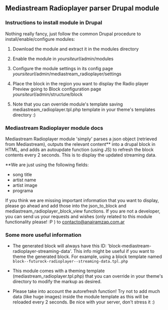 ## Mediastream Radioplayer parser Drupal module

### Instructions to install module in Drupal
Nothing really fancy, just follow the common Drupal procedure to install/enable/configure modules:

1. Download the module and extract it in the modules directory

2. Enable the module in _yoursiteurl_/admin/modules

3. Configure the module settings in its config page _yoursiteurl_/admin/mediastream_radioplayer/settings

4. Place the block in the region you want to display the Radio player Preview going to Block configuration page _yoursiteurl_/admin/structure/block

5. Note that you can override module's template saving mediastream_radioplayer.tpl.php template in your theme's templates directory :)


### Mediastream Radioplayer module docs

Mediastream Radioplayer module 'simply' parses a json object (retrieved from Mediastream), outputs the relevant content** into a drupal block in HTML, and adds an autoupdate function (using JS) to refresh the block contents every 2 seconds. This is to display the updated streaming data. 

**We are just using the following fields: 
- song title
- artist name
- artist image
- programa

If you think we are missing important information that you want to display, please go ahead and add those into the json_to_block and mediastream_radioplayer_block_view functions. If you are not a developer, you can send us your requests and wishes (only related to this module functionality please! :P ) to [contacto@anairamzap.com.ar](mailto:contacto@anairamzap.com.ar)

### Some more useful information
- The generated block will always have this ID: 'block-mediastream-radioplayer-streaming-data'. This info might be useful if you want to theme the generated block. For example, using a block template named `block--futurock-radioplayer--streaming-data.tpl.php`

- This module comes with a theming template (mediastream_radioplayer.tpl.php) that you can override in your theme's directory to modify the markup as desired.

- Please take into account the autorefresh function! Try not to add much data (like huge images) inside the module template as this will be reloaded every 2 seconds. Be nice with your server, don't stress it :)
